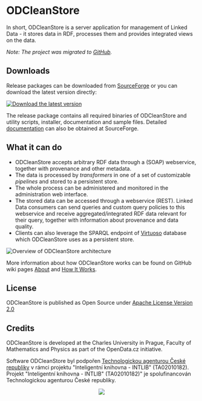 ODCleanStore
============

In short, ODCleanStore is a server application for management of Linked Data - it stores data in RDF, processes them and provides integrated views on the data.

_Note: The project was migrated to [GitHub](https://github.com/ODCleanStore/ODCleanStore)._

## Downloads

Release packages can be downloaded from [SourceForge](https://sourceforge.net/projects/odcleanstore/files/odcleanstore/) or you can download the latest version directly:

[![Download the latest version](https://raw.github.com/wiki/ODCleanStore/ODCleanStore/images/download.png)](https://sourceforge.net/projects/odcleanstore/files/latest/download?source=files)

The release package contains all required binaries of ODCleanStore and utility scripts, installer, documentation and sample files. Detailed [documentation](http://sourceforge.net/projects/odcleanstore/files/manual/) can also be obtained at SourceForge.



## What it can do

* ODCleanStore accepts arbitrary RDF data through a (SOAP) webservice, together with provenance and other metadata. 
* The data is processed by  _transformers_ in one of a set of customizable  _pipelines_ and stored to a persistent store. 
* The whole process can be administered and monitored in the administration web interface. 
* The stored data can be accessed through a webservice (REST). Linked Data consumers can send queries and custom query policies to this webservice and receive aggregated/integrated RDF data relevant for their query, together with information about provenance and data quality. 
* Clients can also leverage the SPARQL endpoint of [Virtuoso](http://virtuoso.openlinksw.com/) database which ODCleanStore uses as a persistent store.

![Overview of ODCleanStore architecture](https://raw.github.com/wiki/ODCleanStore/ODCleanStore/images/odcs-internal-small.png)

More information about how ODCleanStore works can be found on GitHub wiki pages [About](http://github.com/ODCleanStore/ODCleanStore/wiki/About) and [How It Works](http://github.com/ODCleanStore/ODCleanStore/wiki/How-It-Works).



## License

ODCleanStore is published as Open Source under [Apache License Version 2.0](http://www.apache.org/licenses/LICENSE-2.0.html)

## Credits
ODCleanStore is developed at the Charles University in Prague, Faculty of Mathematics and Physics as part of the OpenData.cz initiative.


 <p>
 Software ODCleanStore byl podpořen <a href="http://tacr.cz/">Technologickou agenturou České republiky</a> v rámci projektu "Inteligentní knihovna - INTLIB" (TA02010182). Projekt "Inteligentní knihovna - INTLIB" (TA02010182)" je spolufinancován Technologickou agenturou České republiky.
 </p>
 <p align=center>
   <img src="https://www.tacr.cz/templates/shape5_vertex/images/tacr_eng.png" />
 </p>
        

